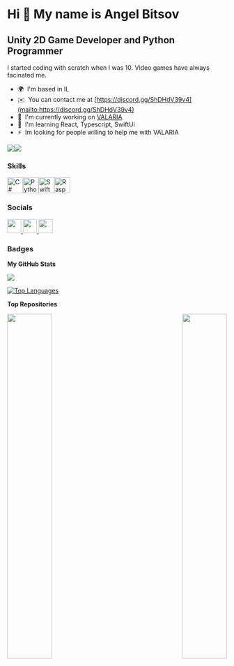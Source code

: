 Hi 👋 My name is Angel Bitsov
=============================

Unity 2D Game Developer and Python Programmer
---------------------------------------------

I started coding with scratch when I was 10. Video games have always facinated me.

* 🌍  I'm based in IL
* ✉️  You can contact me at [https://discord.gg/ShDHdV39v4](mailto:https://discord.gg/ShDHdV39v4)
* 🚀  I'm currently working on [VALARIA](http://github.com/TheArchangelWarrior/VALARIA)
* 🧠  I'm learning React, Typescript, SwiftUi
* ⚡  Im looking for people willing to help me with VALARIA

<a href="https://www.github.com/TheArchangelWarrior" target="_blank" rel="noreferrer"><img
src="https://img.shields.io/github/followers/TheArchangelWarrior?logo=github&style=for-the-badge&color=0891b2&labelColor=1c1917" /></a><a href="https://www.twitch.tv/TheArchangelWarrior" target="_blank" rel="noreferrer"><img
src="https://img.shields.io/twitch/status/TheArchangelWarrior?logo=twitchsx&style=for-the-badge&color=0891b2&labelColor=1c1917&label=TWITCH+STATUS" /></a>

### Skills


<p align="left">
<a href="https://docs.microsoft.com/en-us/dotnet/csharp/" target="_blank" rel="noreferrer"><img src="https://raw.githubusercontent.com/danielcranney/readme-generator/main/public/icons/skills/csharp-colored.svg" width="36" height="36" alt="C#" /></a><a href="https://www.python.org/" target="_blank" rel="noreferrer"><img src="https://raw.githubusercontent.com/danielcranney/readme-generator/main/public/icons/skills/python-colored.svg" width="36" height="36" alt="Python" /></a><a href="https://developer.apple.com/swift/" target="_blank" rel="noreferrer"><img src="https://raw.githubusercontent.com/danielcranney/readme-generator/main/public/icons/skills/swift-colored.svg" width="36" height="36" alt="Swift" /></a><a href="https://www.raspberrypi.org/" target="_blank" rel="noreferrer"><img src="https://raw.githubusercontent.com/danielcranney/readme-generator/main/public/icons/skills/raspberrypi-colored.svg" width="36" height="36" alt="Raspberry Pi" /></a>
</p>


### Socials

<p align="left"> <a href="https://discord.com/users/archangel_warrior" target="_blank" rel="noreferrer"> <picture> <source media="(prefers-color-scheme: dark)" srcset="undefined" /> <source media="(prefers-color-scheme: light)" srcset="https://raw.githubusercontent.com/danielcranney/readme-generator/main/public/icons/socials/discord.svg" /> <img src="https://raw.githubusercontent.com/danielcranney/readme-generator/main/public/icons/socials/discord.svg" width="32" height="32" /> </picture> </a> <a href="https://www.github.com/TheArchangelWarrior" target="_blank" rel="noreferrer"> <picture> <source media="(prefers-color-scheme: dark)" srcset="https://raw.githubusercontent.com/danielcranney/readme-generator/main/public/icons/socials/github-dark.svg" /> <source media="(prefers-color-scheme: light)" srcset="https://raw.githubusercontent.com/danielcranney/readme-generator/main/public/icons/socials/github.svg" /> <img src="https://raw.githubusercontent.com/danielcranney/readme-generator/main/public/icons/socials/github.svg" width="32" height="32" /> </picture> </a> <a href="https://www.twitch.tv/TheArchangelWarrior" target="_blank" rel="noreferrer"> <picture> <source media="(prefers-color-scheme: dark)" srcset="undefined" /> <source media="(prefers-color-scheme: light)" srcset="https://raw.githubusercontent.com/danielcranney/readme-generator/main/public/icons/socials/twitch.svg" /> <img src="https://raw.githubusercontent.com/danielcranney/readme-generator/main/public/icons/socials/twitch.svg" width="32" height="32" /> </picture> </a></p>

### Badges

<b>My GitHub Stats</b>

<a href="http://www.github.com/TheArchangelWarrior"><img src="https://github-readme-streak-stats.herokuapp.com/?user=TheArchangelWarrior&stroke=ffffff&background=1c1917&ring=0891b2&fire=0891b2&currStreakNum=ffffff&currStreakLabel=0891b2&sideNums=ffffff&sideLabels=ffffff&dates=ffffff&hide_border=true" /></a>

<a href="https://github.com/TheArchangelWarrior" align="left"><img src="https://github-readme-stats.vercel.app/api/top-langs/?username=TheArchangelWarrior&langs_count=10&title_color=0891b2&text_color=ffffff&icon_color=0891b2&bg_color=1c1917&hide_border=true&locale=en&custom_title=Top%20%Languages" alt="Top Languages" /></a>

<b>Top Repositories</b>

<div width="100%" align="center"><a href="https://github.com/TheArchangelWarrior/VALARIA" align="left"><img align="left" width="45%" src="https://github-readme-stats.vercel.app/api/pin/?username=TheArchangelWarrior&repo=VALARIA&title_color=0891b2&text_color=ffffff&icon_color=0891b2&bg_color=1c1917&hide_border=true&locale=en" /></a><a href="https://github.com/TheArchangelWarrior/HerseyHackBot" align="right"><img align="right" width="45%" src="https://github-readme-stats.vercel.app/api/pin/?username=TheArchangelWarrior&repo=HerseyHackBot&title_color=0891b2&text_color=ffffff&icon_color=0891b2&bg_color=1c1917&hide_border=true&locale=en" /></a></div><br /><br /><br /><br /><br /><br /><br />
